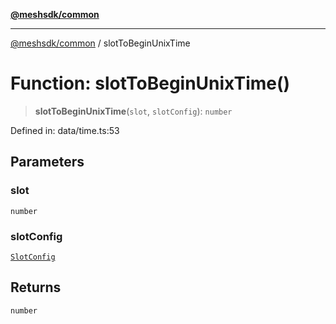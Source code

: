 [**@meshsdk/common**](../README.md)

***

[@meshsdk/common](../globals.md) / slotToBeginUnixTime

# Function: slotToBeginUnixTime()

> **slotToBeginUnixTime**(`slot`, `slotConfig`): `number`

Defined in: data/time.ts:53

## Parameters

### slot

`number`

### slotConfig

[`SlotConfig`](../type-aliases/SlotConfig.md)

## Returns

`number`
